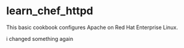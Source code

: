 # learn_chef_httpd

This basic cookbook configures Apache on Red Hat Enterprise Linux.

i changed something again
